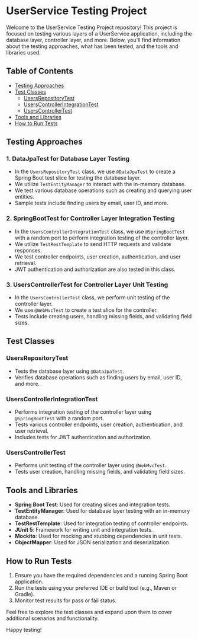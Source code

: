 # UserService Testing Project

Welcome to the UserService Testing Project repository! This project is focused on testing various layers of a UserService application, including the database layer, controller layer, and more. Below, you'll find information about the testing approaches, what has been tested, and the tools and libraries used.

## Table of Contents
- [Testing Approaches](#testing-approaches)
- [Test Classes](#test-classes)
  - [UsersRepositoryTest](#usersrepositorytest)
  - [UsersControllerIntegrationTest](#userscontrollerintegrationtest)
  - [UsersControllerTest](#userscontrollertest)
- [Tools and Libraries](#tools-and-libraries)
- [How to Run Tests](#how-to-run-tests)

## Testing Approaches

### 1. DataJpaTest for Database Layer Testing
- In the `UsersRepositoryTest` class, we use `@DataJpaTest` to create a Spring Boot test slice for testing the database layer.
- We utilize `TestEntityManager` to interact with the in-memory database.
- We test various database operations such as creating and querying user entities.
- Sample tests include finding users by email, user ID, and more.

### 2. SpringBootTest for Controller Layer Integration Testing
- In the `UsersControllerIntegrationTest` class, we use `@SpringBootTest` with a random port to perform integration testing of the controller layer.
- We utilize `TestRestTemplate` to send HTTP requests and validate responses.
- We test controller endpoints, user creation, authentication, and user retrieval.
- JWT authentication and authorization are also tested in this class.

### 3. UsersControllerTest for Controller Layer Unit Testing
- In the `UsersControllerTest` class, we perform unit testing of the controller layer.
- We use `@WebMvcTest` to create a test slice for the controller.
- Tests include creating users, handling missing fields, and validating field sizes.

## Test Classes

### UsersRepositoryTest
- Tests the database layer using `@DataJpaTest`.
- Verifies database operations such as finding users by email, user ID, and more.

### UsersControllerIntegrationTest
- Performs integration testing of the controller layer using `@SpringBootTest` with a random port.
- Tests various controller endpoints, user creation, authentication, and user retrieval.
- Includes tests for JWT authentication and authorization.

### UsersControllerTest
- Performs unit testing of the controller layer using `@WebMvcTest`.
- Tests user creation, handling missing fields, and validating field sizes.

## Tools and Libraries

- **Spring Boot Test**: Used for creating slices and integration tests.
- **TestEntityManager**: Used for database layer testing with an in-memory database.
- **TestRestTemplate**: Used for integration testing of controller endpoints.
- **JUnit 5**: Framework for writing unit and integration tests.
- **Mockito**: Used for mocking and stubbing dependencies in unit tests.
- **ObjectMapper**: Used for JSON serialization and deserialization.

## How to Run Tests

1. Ensure you have the required dependencies and a running Spring Boot application.
2. Run the tests using your preferred IDE or build tool (e.g., Maven or Gradle).
3. Monitor test results for pass or fail status.

Feel free to explore the test classes and expand upon them to cover additional scenarios and functionality.

Happy testing!
